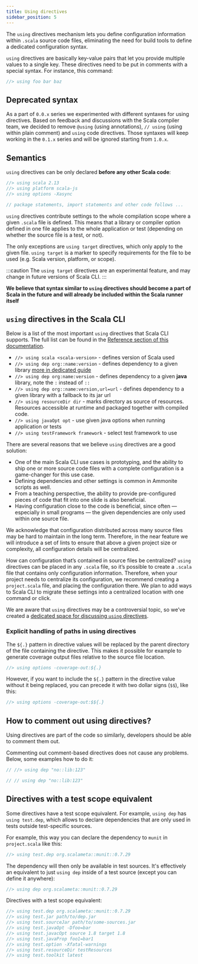 ```yaml
---
title: Using directives
sidebar_position: 5
---
```


The `using` directives mechanism lets you define configuration information within `.scala` source code files,
eliminating the need for build tools to define a dedicated configuration syntax.

`using` directives are basically key-value pairs that let you provide multiple values to a single key. These directives
need to be put in comments with a special syntax. For instance, this command:

```scala
//> using foo bar baz
```

## Deprecated syntax

As a part of `0.0.x` series we experimented with different syntaxes for using directives. Based on feedback and
discussions with the Scala compiler team, we decided to remove `@using` (using annotations), `// using` (using within
plain comment) and `using` code directives. Those syntaxes will keep working in the `0.1.x` series and will be ignored starting from `1.0.x`.

## Semantics

`using` directives can be only declared **before any other Scala code**:

```scala
//> using scala 2.13
//> using platform scala-js
//> using options -Xasync

// package statements, import statements and other code follows ...
```

`using` directives contribute settings to the whole compilation scope where a given `.scala` file is defined.
This means that a library or compiler option defined in one file applies to the whole application or test (depending on
whether the source file is a test, or not).

The only exceptions are `using target` directives, which only apply to the given file.
`using target` is a marker to specify requirements for the file to be used (e.g. Scala version, platform, or scope).

:::caution
The `using target` directives are an experimental feature, and may change in future versions of Scala CLI.
:::

**We believe that syntax similar to `using` directives should become a part of Scala in the future and will already be included within the Scala runner itself**

## `using` directives in the Scala CLI

Below is a list of the most important `using` directives that Scala CLI supports. The full list can be found in
the [Reference section of this documentation](/docs/reference/directives.md).

- `//> using scala <scala-version>` - defines version of Scala used
- `//> using dep org::name:version` - defines dependency to a given
  library [more in dedicated guide](/docs/guides/introduction/dependencies.md)
- `//> using dep org:name:version`  - defines dependency to a given **java** library, note the `:` instead of `::`
- `//> using dep org::name:version,url=url` - defines dependency to a given library with a fallback to its jar url
- `//> using resourceDir dir` - marks directory as source of resources. Resources accessible at runtime and packaged
  together with compiled code.
- `//> using javaOpt opt` - use given java options when running application or tests
- `//> using testFramework framework` - select test framework to use

There are several reasons that we believe `using` directives are a good solution:

- One of the main Scala CLI use cases is prototyping, and the ability to ship one or more source code files with a
  complete configuration is a game-changer for this use case.
- Defining dependencies and other settings is common in Ammonite scripts as well.
- From a teaching perspective, the ability to provide pre-configured pieces of code that fit into one slide is also
  beneficial.
- Having configuration close to the code is beneficial, since often — especially in small programs — the given
  dependencies are only used within one source file.

We acknowledge that configuration distributed across many source files may be hard to maintain in the long term.
Therefore, in the near feature we will introduce a set of lints to ensure that above a given project size or complexity,
all configuration details will be centralized.

How can configuration that’s contained in source files be centralized?
`using` directives can be placed in any `.scala` file, so it’s possible to create a `.scala` file that contains only
configuration information.
Therefore, when your project needs to centralize its configuration, we recommend creating a `project.scala` file, and
placing the configuration there.
We plan to add ways to Scala CLI to migrate these settings into a centralized location with one command or click.

We are aware that `using` directives may be a controversial topic, so we’ve created
a [dedicated space for discussing `using` directives](https://github.com/VirtusLab/scala-cli/discussions/categories/using-directives-and-cmd-configuration-options).

### Explicit handling of paths in using directives

The `${.}` pattern in directive values will be replaced by the parent directory of the file containing the
directive. This makes it possible for example to generate coverage output files relative to the source file location.

```scala
//> using options -coverage-out:${.}
```

However, if you want to include the `${.}` pattern in the directive value without it being replaced, you can precede it
with two dollar signs (`$$`), like this:

```scala
//> using options -coverage-out:$${.}
```

## How to comment out using directives?

Using directives are part of the code so similarly, developers should be able to comment them out.

Commenting out comment-based directives does not cause any problems. Below, some examples how to do it:

```scala compile
// //> using dep "no::lib:123"
```

```scala compile
// // using dep "no::lib:123"
```

## Directives with a test scope equivalent

Some directives have a test scope equivalent. For example, `using dep` has `using test.dep`, which allows to declare
dependencies that are only used in tests outside test-specific sources.

For example, this way you can declare the dependency to `munit` in `project.scala` like this:

```scala title=project.scala
//> using test.dep org.scalameta::munit::0.7.29
```

The dependency will then only be available in test sources.
It's effectively an equivalent to just `using dep` inside of a test source (except you can define it anywhere):

```scala title=src/test/scala/Tests.scala
//> using dep org.scalameta::munit::0.7.29
```

Directives with a test scope equivalent:

```scala compile
//> using test.dep org.scalameta::munit::0.7.29
//> using test.jar path/to/dep.jar
//> using test.sourceJar path/to/some-sources.jar
//> using test.javaOpt -Dfoo=bar
//> using test.javacOpt source 1.8 target 1.8
//> using test.javaProp foo1=bar1
//> using test.option -Xfatal-warnings
//> using test.resourceDir testResources
//> using test.toolkit latest
```

